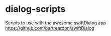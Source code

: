 # dialog-scripts
 Scripts to use with the awesome swiftDialog app https://github.com/bartreardon/swiftDialog
